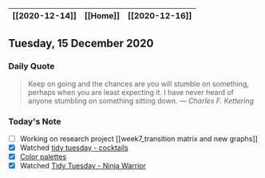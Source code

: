 | [[2020-12-14]] | [[Home]] | [[2020-12-16]] |
| :-: | :-: | :-: |

## Tuesday, 15 December 2020

### Daily Quote
> Keep on going and the chances are you will stumble on something, perhaps when you are least expecting it. I have never heard of anyone stumbling on something sitting down.
> &mdash; <cite>Charles F. Kettering</cite>

### Today's Note

- [ ] Working on research project [[week7_transition matrix and new graphs]]
- [x] Watched [tidy tuesday  - cocktails](https://www.youtube.com/watch?v=kHFmtKCI_F4)
- [x] [Color palettes](https://coolors.co/palettes/popular)
- [x] Watched [Tidy Tuesday - Ninja Warrior](https://www.youtube.com/watch?v=4AhXvMsCooM&t=2899s)